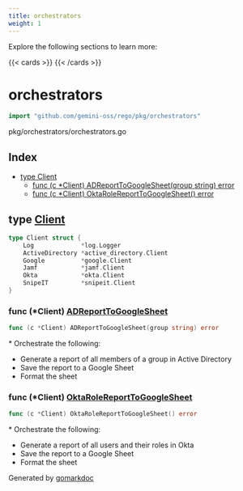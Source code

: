 ```yaml
---
title: orchestrators
weight: 1
---
```

Explore the following sections to learn more:

{{< cards >}}
{{< /cards >}}

<!-- gomarkdoc:embed:start -->

<!-- Code generated by gomarkdoc. DO NOT EDIT -->

# orchestrators

```go
import "github.com/gemini-oss/rego/pkg/orchestrators"
```

pkg/orchestrators/orchestrators.go

## Index

- [type Client](<#Client>)
  - [func \(c \*Client\) ADReportToGoogleSheet\(group string\) error](<#Client.ADReportToGoogleSheet>)
  - [func \(c \*Client\) OktaRoleReportToGoogleSheet\(\) error](<#Client.OktaRoleReportToGoogleSheet>)


<a name="Client"></a>
## type [Client](<https://github.com/gemini-oss/rego/blob/main/pkg/orchestrators/orchestrators.go#L26-L33>)



```go
type Client struct {
    Log             *log.Logger
    ActiveDirectory *active_directory.Client
    Google          *google.Client
    Jamf            *jamf.Client
    Okta            *okta.Client
    SnipeIT         *snipeit.Client
}
```

<a name="Client.ADReportToGoogleSheet"></a>
### func \(\*Client\) [ADReportToGoogleSheet](<https://github.com/gemini-oss/rego/blob/main/pkg/orchestrators/orchestrators.go#L102>)

```go
func (c *Client) ADReportToGoogleSheet(group string) error
```

\* Orchestrate the following:

- Generate a report of all members of a group in Active Directory
- Save the report to a Google Sheet
- Format the sheet

<a name="Client.OktaRoleReportToGoogleSheet"></a>
### func \(\*Client\) [OktaRoleReportToGoogleSheet](<https://github.com/gemini-oss/rego/blob/main/pkg/orchestrators/orchestrators.go#L41>)

```go
func (c *Client) OktaRoleReportToGoogleSheet() error
```

\* Orchestrate the following:

- Generate a report of all users and their roles in Okta
- Save the report to a Google Sheet
- Format the sheet

Generated by [gomarkdoc](<https://github.com/princjef/gomarkdoc>)


<!-- gomarkdoc:embed:end -->
